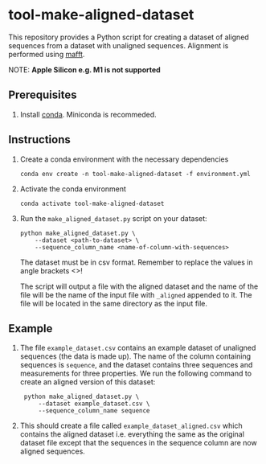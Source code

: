 # tool-make-aligned-dataset
This repository provides a Python script for creating a dataset of aligned sequences
from a dataset with unaligned sequences. Alignment is performed using [mafft](https://mafft.cbrc.jp/alignment/software/).

NOTE: **Apple Silicon e.g. M1 is not supported**

## Prerequisites

1. Install [conda](https://conda.io/projects/conda/en/latest/user-guide/install/index.html). Miniconda is recommeded.

## Instructions

1. Create a conda environment with the necessary dependencies

    ```
    conda env create -n tool-make-aligned-dataset -f environment.yml
    ```

1. Activate the conda environment

    ```
    conda activate tool-make-aligned-dataset
    ```

1. Run the `make_aligned_dataset.py` script on your dataset:

    ```
    python make_aligned_dataset.py \
        --dataset <path-to-dataset> \
        --sequence_column_name <name-of-column-with-sequences>
    ```

   The dataset must be in csv format. Remember to replace the values in angle brackets <>!

   The script will output a file with the aligned dataset and the name of the file will
   be the name of the input file with `_aligned` appended to it. The file will be
   located in the same directory as the input file.


## Example

1. The file `example_dataset.csv` contains an example dataset of unaligned sequences
   (the data is made up). The name of the column containing sequences is `sequence`,
   and the dataset contains three sequences and measurements for three properties. We
   run the following command to create an aligned version of this dataset:

   ```
    python make_aligned_dataset.py \
        --dataset example_dataset.csv \
        --sequence_column_name sequence
   ```

1. This should create a file called `example_dataset_aligned.csv` which contains the
   aligned dataset i.e. everything the same as the original dataset file except that
   the sequences in the sequence column are now aligned sequences.
